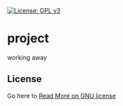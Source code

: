 [![License: GPL v3](https://img.shields.io/badge/License-GPLv3-blue.svg)](https://www.gnu.org/licenses/gpl-3.0)

# project

working away

## License
Go here to [Read More on GNU license](https://www.gnu.org/licenses/gpl-3.0)    
    